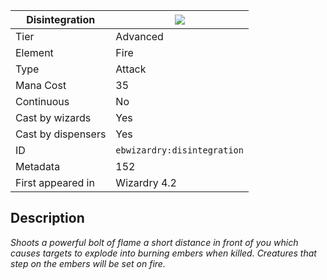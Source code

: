 | Disintegration |![](https://github.com/Electroblob77/Wizardry/blob/1.12.2/src/main/resources/assets/ebwizardry/textures/spells/disintegration.png)|
|---|---|
| Tier | Advanced |
| Element | Fire |
| Type | Attack |
| Mana Cost | 35 |
| Continuous | No |
| Cast by wizards | Yes |
| Cast by dispensers | Yes |
| ID | `ebwizardry:disintegration` |
| Metadata | 152 |
| First appeared in | Wizardry 4.2 |
## Description
_Shoots a powerful bolt of flame a short distance in front of you which causes targets to explode into burning embers when killed. Creatures that step on the embers will be set on fire._